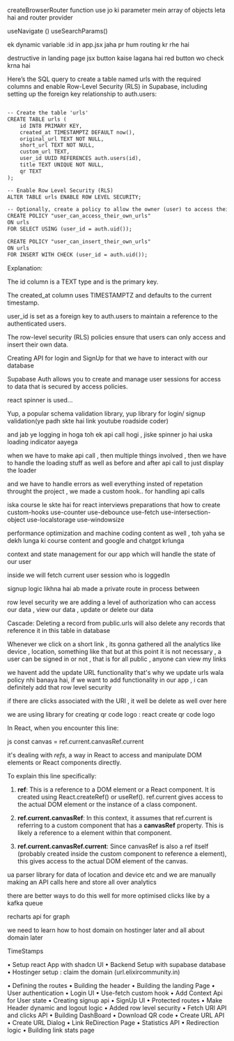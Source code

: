 createBrowserRouter function use jo ki parameter mein array of objects leta hai
and router provider

useNavigate ()
useSearchParams()


ek dynamic variable :id in app.jsx jaha pr hum routing kr rhe hai

destructive in landing page jsx button kaise lagana hai red button wo check krna hai



Here’s the SQL query to create a table named urls with the required columns and enable Row-Level Security (RLS) in Supabase, including setting up the foreign key relationship to auth.users:

```markdown

-- Create the table 'urls'
CREATE TABLE urls (
    id INT8 PRIMARY KEY,
    created_at TIMESTAMPTZ DEFAULT now(),
    original_url TEXT NOT NULL,
    short_url TEXT NOT NULL,
    custom_url TEXT,
    user_id UUID REFERENCES auth.users(id),
    title TEXT UNIQUE NOT NULL,
    qr TEXT
);

-- Enable Row Level Security (RLS)
ALTER TABLE urls ENABLE ROW LEVEL SECURITY;

-- Optionally, create a policy to allow the owner (user) to access their own rows
CREATE POLICY "user_can_access_their_own_urls"
ON urls
FOR SELECT USING (user_id = auth.uid());

CREATE POLICY "user_can_insert_their_own_urls"
ON urls
FOR INSERT WITH CHECK (user_id = auth.uid());

```

Explanation:

The id column is a TEXT type and is the primary key.

The created_at column uses TIMESTAMPTZ and defaults to the current timestamp.

user_id is set as a foreign key to auth.users to maintain a reference to the authenticated users.

The row-level security (RLS) policies ensure that users can only access and insert their own data.



Creating API for login and SignUp
for that we have to interact with our database


Supabase Auth allows you to create and manage user sessions for access to data that is secured by access policies.

react spinner is used...

Yup, a popular schema validation library,
yup library for login/ signup validation(ye padh skte hai link youtube roadside coder)

and jab ye logging in hoga toh ek api call hogi , jiske spinner jo hai uska loading indicator aayega


when we have to make api call  , then multiple things involved , then we have to handle the loading stuff as well as before and after api call to just display the loader

and we have to handle errors as well everything
insted of repetation throught the project , we made a custom hook.. for handling api calls

iska course le skte hai for react interviews preparations that how to create custom-hooks
use-counter
use-debounce
use-fetch
use-intersection-object
use-localstorage
use-windowsize

performance optimization and machine coding content as well , toh yaha se dekh lunga ki course content and google and chatgpt krlunga

context and state management for our app which will handle the state of our user

inside we will fetch current user session who is loggedIn

signup logic likhna hai ab
made a private route in process between

row level security we are adding a level of authorization who can access our data , view our data , update or delete our data 

Cascade: Deleting a record from public.urls will also delete any records that reference it in this table in database


Whenever we click on a short link , its gonna gathered all the analytics like device , location, something like that but at this point it is not necessary , a user can be signed in or not , that is for all public , anyone can view my links

 
we havent add the update URL functionality that's why we update urls wala policy nhi  banaya hai, if we want to add functionality in our app , i can definitely add that row level security


if there are clicks associated with the URl , it well be delete as well over here

we are using library for creating qr code logo : react create qr code logo







In React, when you encounter this line:

js
const canvas = ref.current.canvasRef.current


it's dealing with *refs*, a way in React to access and manipulate DOM elements or React components directly.

To explain this line specifically:

1. **ref**: This is a reference to a DOM element or a React component. It is created using React.createRef() or useRef(). ref.current gives access to the actual DOM element or the instance of a class component.

2. **ref.current.canvasRef**: In this context, it assumes that ref.current is referring to a custom component that has a **canvasRef** property. This is likely a reference to a <canvas> element within that component.

3. **ref.current.canvasRef.current**: Since canvasRef is also a ref itself (probably created inside the custom component to reference a <canvas> element), this gives access to the actual DOM element of the canvas.

ua parser library for data of location and device etc
and we are manually making an API calls here and store all over analytics 

there are better ways to do this well for more optimised clicks like by a kafka queue

recharts api for graph

we need to learn how to host domain on hostinger later and all about domain later



TimeStamps

• Setup react App with shadcn UI
• Backend Setup with supabase database
• Hostinger setup : claim the domain (url.elixircommunity.in)

• Defining the routes
• Building the header
• Building the landing Page
• User authentication
• Login UI
• Use-fetch custom hook
• Add Context Api for User state
• Creating signup api
• SignUp UI
• Protected routes
• Make Header dynamic and logout logic
• Added row level security
• Fetch URl API and clicks API
• Building DashBoard
• Download QR code
• Create URL API
• Create URL Dialog
• Link ReDirection Page
• Statistics API
• Redirection logic
• Building link stats page